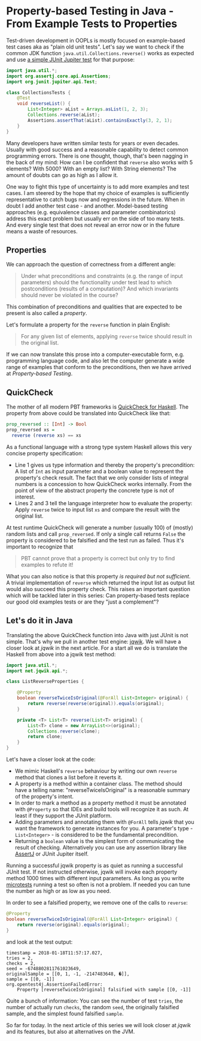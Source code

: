 # Property-based Testing in Java - From Example Tests to Properties

Test-driven development in OOPLs is mostly focused on example-based test cases aka as "plain old unit tests".
Let's say we want to check if the common JDK function `java.util.Collections.reverse()` works as expected
and use [a simple JUnit Jupiter test](http://junit.org/junit5/docs/current/user-guide/) for that purpose:

```java
import java.util.*;
import org.assertj.core.api.Assertions;
import org.junit.jupiter.api.Test;

class CollectionsTests {
    @Test
    void reverseList() {
        List<Integer> aList = Arrays.asList(1, 2, 3);
        Collections.reverse(aList);
        Assertions.assertThat(aList).containsExactly(3, 2, 1);
    }
}
```   

Many developers have written similar tests for years or even decades. 
Usually with good success and a reasonable capability to detect common programming errors.
There is one thought, though, that's been nagging in the back of my mind:
How can I be confident that `reverse` also works with 5 elements? With 5000? With an empty list?
With String elements? The amount of doubts can go as high as I allow it.

One way to fight this type of uncertainty is to add more examples and test cases. 
I am steered by the hope that my choice of examples is sufficiently representative to
catch bugs now and regressions in the future. When in doubt I add another test case - and another.
Model-based testing approaches (e.g. equivalence classes and parameter combinatorics)
address this exact problem but usually err on the side of too many tests. 
And every single test that does not reveal an error now or in the future means a waste of resources.

## Properties

We can approach the question of correctness from a different angle: 
> Under what preconditions and constraints (e.g. the range of input parameters)
> should the functionality under test lead to which postconditions (results of a computation)?
> And which invariants should never be violated in the course?

This combination of preconditions and qualities that are expected to be present 
is also called a _property_.

Let's formulate a property for the `reverse` function in plain English:
> For any given list of elements, applying `reverse` twice should result in the original list.
   
If we can now translate this prose into a computer-executable form, e.g. programming language code,
and also let the computer generate a wide range of examples that conform to the preconditions,
then we have arrived at _Property-based Testing_.

## QuickCheck

The mother of all modern PBT frameworks is 
[QuickCheck for Haskell](https://hackage.haskell.org/package/QuickCheck).
The property from above could be translated into QuickCheck like that:

```haskell
prop_reversed :: [Int] -> Bool 
prop_reversed xs =             
  reverse (reverse xs) == xs 
```

As a functional language with a strong type system Haskell allows this very concise property specification:
- Line 1 gives us type information and thereby the property's precondition: 
  A list of `Int` as input parameter and a boolean value to represent the property's check result.
  The fact that we only consider lists of integral numbers is a concession to how QuickCheck works internally.
  From the point of view of the abstract property the concrete type is not of interest.
- Lines 2 and 3 tell the language interpreter how to evaluate the property: Apply `reverse` twice to
  input list `xs` and compare the result with the original list.

At test runtime QuickCheck will generate a number (usually 100) of (mostly) random lists
and call `prop_reversed`. If only a single call returns `False` the property is considered to be
falsified and the test run as failed. Thus it's important to recognize that

> PBT cannot prove that a property is correct but only try to find examples to refute it!

What you can also notice is that this property _is required but not sufficient_.
A trivial implementation of `reverse` which returned the input list as output list would
also succeed this property check. This raises an important question which will be
tackled later in this series: Can property-based tests replace our good old examples tests
or are they "just a complement"?

## Let's do it in Java

Translating the above QuickCheck function into Java with just JUnit is not simple.
That's why we pull in another test engine: [jqwik](http://jqwik.net). 
We will have a closer look at _jqwik_ in the next article. 
For a start all we do is translate the Haskell from above into a jqwik test method:

```java
import java.util.*;
import net.jqwik.api.*;

class ListReverseProperties {

	@Property
	boolean reverseTwiceIsOriginal(@ForAll List<Integer> original) {
		return reverse(reverse(original)).equals(original);
	}

	private <T> List<T> reverse(List<T> original) {
		List<T> clone = new ArrayList<>(original);
		Collections.reverse(clone);
		return clone;
	}
}
```

Let's have a closer look at the code:
- We mimic Haskell's `reverse` behaviour by writing our own `reverse` method
  that clones a list before it reverts it.
- A property is a method within a container class. 
  The method should have a telling name: "reverseTwiceIsOriginal" is a reasonable summary
  of the property's intent.
- In order to mark a method as a property method it must be annotated with `@Property`
  so that IDEs and build tools will recognize it as such. At least if they support the JUnit platform.
- Adding parameters and annotating them with `@ForAll` tells _jqwik_ that you
  want the framework to generate instances for you. A parameter's type - `List<Integer>` -
  is considered to be the fundamental precondition.
- Returning a `boolean` value is the simplest form of communicating the result of checking.
  Alternatively you can use any assertion library like 
  [AssertJ](https://joel-costigliola.github.io/assertj/) or JUnit Jupiter itself. 

Running a successful jqwik property is as quiet as running a successful JUnit test.
If not instructed otherwise, jqwik will invoke each property method 1000 times with different
input parameters. As long as you write [microtests](https://www.industriallogic.com/blog/history-microtests/)
running a test so often is not a problem. If needed you can tune the number as high or as low as you need.

In order to see a falsified property, we remove one of the calls to `reverse`:
```java
@Property
boolean reverseTwiceIsOriginal(@ForAll List<Integer> original) {
    return reverse(original).equals(original);
}
```
and look at the test output:   

```
timestamp = 2018-01-18T11:57:17.027, 
tries = 2, 
checks = 2, 
seed = -6748802811761023649, 
originalSample = [[0, 1, -1, -2147483648, �]], 
sample = [[0, -1]]
org.opentest4j.AssertionFailedError: 
    Property [reverseTwiceIsOriginal] falsified with sample [[0, -1]]
```

Quite a bunch of information: You can see the number of test `tries`, 
the number of actually run `checks`, the random `seed`, the originally falsified sample,
and the simplest found falsified `sample`. 

So far for today. In the next article of this series we will look closer at _jqwik_ and its features, but also
at alternatives on the JVM. 
